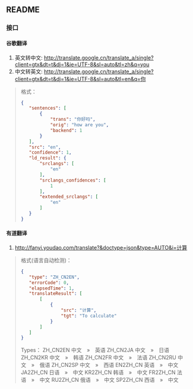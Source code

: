 ## README
### 接口
#### 谷歌翻译
1. 英文转中文: http://translate.google.cn/translate_a/single?client=gtx&dt=t&dj=1&ie=UTF-8&sl=auto&tl=zh&q=you
2. 中文转英文: http://translate.google.cn/translate_a/single?client=gtx&dt=t&dj=1&ie=UTF-8&sl=auto&tl=en&q=你 
>格式：
>
>```json
>{
>    "sentences": [
>        {
>            "trans": "你好吗",
>            "orig": "how are you",
>            "backend": 1
>        }
>    ],
>    "src": "en",
>    "confidence": 1,
>    "ld_result": {
>        "srclangs": [
>            "en"
>        ],
>        "srclangs_confidences": [
>            1
>        ],
>        "extended_srclangs": [
>            "en"
>        ]
>    }
>}
>```
>
#### 有道翻译
1. http://fanyi.youdao.com/translate?&doctype=json&type=AUTO&i=计算
>格式(语言自动检测)：
>
>```json
>{
>    "type": "ZH_CN2EN",
>    "errorCode": 0,
>    "elapsedTime": 1,
>    "translateResult": [
>        [
>            {
>                "src": "计算",
>                "tgt": "To calculate"
>            }
>        ]
>    ]
>}
>```
>Types：
>ZH_CN2EN 中文　»　英语
>ZH_CN2JA 中文　»　日语
>ZH_CN2KR 中文　»　韩语
>ZH_CN2FR 中文　»　法语
>ZH_CN2RU 中文　»　俄语
>ZH_CN2SP 中文　»　西语
>EN2ZH_CN 英语　»　中文
>JA2ZH_CN 日语　»　中文
>KR2ZH_CN 韩语　»　中文
>FR2ZH_CN 法语　»　中文
>RU2ZH_CN 俄语　»　中文
>SP2ZH_CN 西语　»　中文